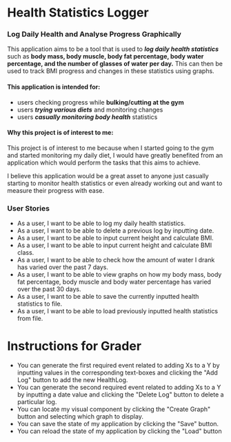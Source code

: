 # Health Statistics Logger

### Log Daily Health and Analyse Progress Graphically

This application aims to be a tool that is used to ***log daily health statistics***
such as **body mass, body muscle, body fat percentage, body water percentage, and the number 
of glasses of water per day.**
This can then be used to track BMI progress and changes in these statistics using graphs.


#### **This application is intended for:**
- users checking progress while **bulking/cutting at the gym**
- users ***trying various diets*** and monitoring changes
- users ***casually monitoring body health*** statistics


#### Why this project is of interest to me:
This project is of interest to me because when I started going to the gym 
and started monitoring my daily diet, I would have greatly benefited from 
an application which would perform the tasks that this aims to achieve.

I believe this application would be a great asset to anyone just casually starting to 
monitor health statistics or even already working out and want to measure
their progress with ease.


### User Stories 

- As a user, I want to be able to log my daily health statistics.
- As a user, I want to be able to delete a previous log by inputting date.
- As a user, I want to be able to input current height and calculate BMI.
- As a user, I want to be able to input current height and calculate BMI class.
- As a user, I want to be able to check how the amount of water I drank has varied over the past 7 days.
- As a user, I want to be able to view graphs on how my body mass, body fat percentage,
body muscle and body water percentage has varied over the past 30 days. 
- As a user, I want to be able to save the currently inputted health statistics to file.
- As a user, I want to be able to load previously inputted health statistics from file.

# Instructions for Grader

- You can generate the first required event related to adding Xs to a Y by inputting values in the corresponding 
text-boxes and clicking the "Add Log" button to add the new HealthLog.
- You can generate the second required event related to adding Xs to a Y by inputting a date value and clicking the 
"Delete Log" button to delete a particular log.
- You can locate my visual component by clicking the "Create Graph" button and selecting which graph
 to display.
- You can save the state of my application by clicking the "Save" button.
- You can reload the state of my application by clicking the "Load" button